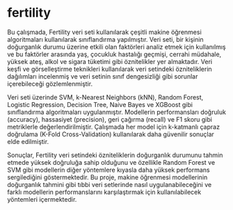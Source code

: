 # fertility
Bu çalışmada, Fertility veri seti kullanılarak çeşitli makine öğrenmesi algoritmaları kullanılarak sınıflandırma yapılmıştır. Veri seti, bir kişinin doğurganlık durumu üzerine etkili olan faktörleri analiz etmek için kullanılmış ve bu faktörler arasında yaş, çocukluk hastalığı geçmişi, cerrahi müdahale, yüksek ateş, alkol ve sigara tüketimi gibi öznitelikler yer almaktadır. Veri keşfi ve görselleştirme teknikleri kullanılarak veri setindeki özniteliklerin dağılımları incelenmiş ve veri setinin sınıf dengesizliği gibi sorunlar içerebileceği gözlemlenmiştir.

Veri seti üzerinde SVM, k-Nearest Neighbors (kNN), Random Forest, Logistic Regression, Decision Tree, Naive Bayes ve XGBoost gibi sınıflandırma algoritmaları uygulanmıştır. Modellerin performansları doğruluk (accuracy), hassasiyet (precision), geri çağırma (recall) ve F1 skoru gibi metriklerle değerlendirilmiştir. Çalışmada her model için k-katmanlı çapraz doğrulama (K-Fold Cross-Validation) kullanılarak daha güvenilir sonuçlar elde edilmiştir.

Sonuçlar, Fertility veri setindeki özniteliklerin doğurganlık durumunu tahmin etmede yüksek doğruluğa sahip olduğunu ve özellikle Random Forest ve SVM gibi modellerin diğer yöntemlere kıyasla daha yüksek performans sergilediğini göstermektedir. Bu proje, makine öğrenmesi modellerinin doğurganlık tahmini gibi tıbbi veri setlerinde nasıl uygulanabileceğini ve farklı modellerin performanslarını karşılaştırmak için kullanılabilecek yöntemleri içermektedir.
